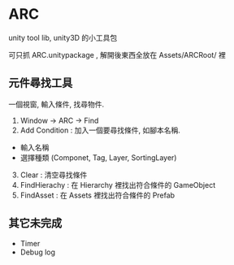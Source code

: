 ARC
===

unity tool lib, unity3D 的小工具包

可只抓 ARC.unitypackage , 解開後東西全放在 Assets/ARCRoot/ 裡

元件尋找工具
------------

一個視窗, 輸入條件, 找尋物件.

1. Window -> ARC -> Find
2. Add Condition : 加入一個要尋找條件, 如腳本名稱.
 * 輸入名稱
 * 選擇種類 (Componet, Tag, Layer, SortingLayer)
3. Clear : 清空尋找條件
4. FindHierachy : 在 Hierarchy 裡找出符合條件的 GameObject
5. FindAsset : 在 Assets 裡找出符合條件的 Prefab
  

其它未完成
-----------

* Timer
* Debug log

